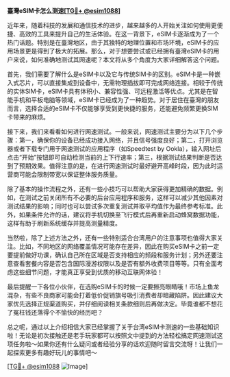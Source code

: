 **臺灣eSIM卡怎么测速[[TG💪+ @esim1088](https://t.me/s/esim1088)]**

近年来，随着科技的发展和通信技术的进步，越来越多的人开始关注如何使用更便捷、高效的工具来提升自己的生活体验。在这一背景下，eSIM卡逐渐成为了一个热门话题。特别是在臺灣地区，由于其独特的地理位置和市场环境，eSIM卡的应用场景更是得到了极大的拓展。那么，对于想要尝试或已经拥有臺灣eSIM卡的用户来说，如何准确地测试其网速呢？本文将从多个角度为大家详细解答这个问题。

首先，我们需要了解什么是eSIM卡以及它与传统SIM卡的区别。eSIM卡是一种嵌入式芯片，可以直接集成到设备中，无需物理插拔即可完成网络连接。相较于传统的实体SIM卡，eSIM卡具有体积小、兼容性强、可远程激活等优点。尤其是在智能手机和平板电脑等领域，eSIM卡已经成为了一种趋势。对于居住在臺灣的朋友而言，选择合适的eSIM卡不仅能够享受到更快捷的服务，还能避免频繁更换SIM卡带来的麻烦。

接下来，我们来看看如何进行网速测试。一般来说，网速测试主要分为以下几个步骤：第一，确保你的设备已经成功接入网络，并且信号强度良好；第二，打开浏览器或者下载专门用于网速测试的应用程序（如Speedtest by Ookla），输入网址后点击“开始”按钮即可自动检测当前的上下行速率；第三，根据测试结果判断是否达到了预期效果。值得注意的是，在进行网速测试时最好避开高峰时段，因为此时运营商可能会限制带宽以保证整体服务质量。

除了基本的操作流程之外，还有一些小技巧可以帮助大家获得更加精确的数据。例如，在测试之前关闭所有不必要的后台应用程序和服务，这样可以减少其他因素对测试结果的影响；同时也可以尝试多次重复测试并取平均值作为最终参考标准。此外，如果条件允许的话，建议将手机切换至飞行模式后再重新启动蜂窝数据功能，这样有助于刷新系统缓存并提高测量精度。

当然啦，除了上述方法之外，还有一些特别适合台湾用户的注意事项也值得大家关注。比如，不同地区的网络覆盖情况可能存在差异，因此在购买eSIM卡之前一定要提前做好功课，确认自己所在区域是否支持相应的频段和服务计划；另外还要注意查看套餐内容是否包含国际漫游权限以及是否有额外收费项目等等。只有全面考虑这些细节问题，才能真正享受到优质的移动互联网体验！

最后提醒一下各位小伙伴，在选购eSIM卡的时候一定要擦亮眼睛哦！市场上鱼龙混杂，有些不良商家可能会打着低价促销旗号吸引消费者却暗藏陷阱。因此建议大家优先选择正规渠道购买，并仔细阅读相关条款细则后再做决定。毕竟谁都不想花了冤枉钱还落得个不愉快的经历吧？

总之呢，通过以上介绍相信大家已经掌握了关于台湾eSIM卡测速的一些基础知识啦！无论是初次接触还是老手玩家都可以按照文中提到的方法轻松搞定网速测试这项任务啦～如果你还有什么疑问或者经验分享的话欢迎随时留言交流呀！让我们一起探索更多有趣好玩儿的事情吧～

[[TG💪+ @esim1088](https://t.me/s/esim1088) ![Image](https://i.postimg.cc/4NQfJmqS/Snipaste-2025-05-13-00-14-12.png)]